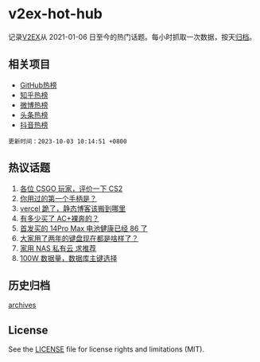 # v2ex-hot-hub

 记录[V2EX](https://www.v2ex.com/)从 2021-01-06 日至今的热门话题。每小时抓取一次数据，按天[归档](archives)。
 
 ## 相关项目

- [GitHub热榜](https://github.com/lonnyzhang423/github-hot-hub)
- [知乎热榜](https://github.com/lonnyzhang423/zhihu-hot-hub)
- [微博热榜](https://github.com/lonnyzhang423/weibo-hot-hub)
- [头条热榜](https://github.com/lonnyzhang423/toutiao-hot-hub)
- [抖音热榜](https://github.com/lonnyzhang423/douyin-hot-hub)


 `更新时间：2023-10-03 10:14:51 +0800`

## 热议话题

1. [各位 CSGO 玩家，评价一下 CS2](https://www.v2ex.com/t/978558)
1. [你用过的第一个手柄是？](https://www.v2ex.com/t/978665)
1. [vercel 跪了，静态博客该搬到哪里](https://www.v2ex.com/t/978574)
1. [有多少买了 AC+裸奔的？](https://www.v2ex.com/t/978600)
1. [首发买的 14Pro Max 电池健康已经 86 了](https://www.v2ex.com/t/978552)
1. [大家用了两年的键盘现在都是啥样了？](https://www.v2ex.com/t/978550)
1. [家用 NAS 私有云 求推荐](https://www.v2ex.com/t/978553)
1. [100W 数据量，数据库主键选择](https://www.v2ex.com/t/978599)

## 历史归档

[archives](archives)

## License

See the [LICENSE](LICENSE) file for license rights and limitations (MIT).
